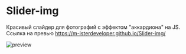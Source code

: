 # Slider-img
Красивый слайдер для фотографий с эффектом "аккардиона" на JS. 
Ссылка на превью https://m-isterdeveloper.github.io/Slider-img/

![preview](https://github.com/M-isterdeveloper/Slider-img/blob/main/slider.jpg)
